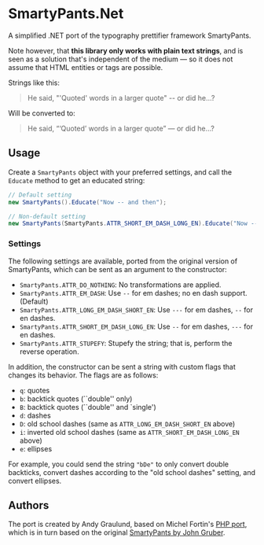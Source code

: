 # SmartyPants.Net

A simplified .NET port of the typography prettifier framework SmartyPants.

Note however, that **this library only works with plain text strings**, and is seen as a solution that's independent of the medium — so it does not assume that HTML entities or tags are possible.

Strings like this:

> He said, "'Quoted' words in a larger quote" -- or did he...?

Will be converted to:

> He said, “‘Quoted’ words in a larger quote” — or did he…?

## Usage

Create a  `SmartyPants` object with your preferred settings, and call the `Educate` method to get an educated string:

```C#
// Default setting
new SmartyPants().Educate("Now -- and then");

// Non-default setting
new SmartyPants(SmartyPants.ATTR_SHORT_EM_DASH_LONG_EN).Educate("Now -- and then");
```

### Settings

The following settings are available, ported from the original version of SmartyPants, which can be sent as an argument to the constructor:

* `SmartyPants.ATTR_DO_NOTHING`: No transformations are applied.
* `SmartyPants.ATTR_EM_DASH`: Use `--` for em dashes; no en dash support. (Default)
* `SmartyPants.ATTR_LONG_EM_DASH_SHORT_EN`: Use `---` for em dashes, `--` for en dashes.
* `SmartyPants.ATTR_SHORT_EM_DASH_LONG_EN`: Use `--` for em dashes, `---` for en dashes.
* `SmartyPants.ATTR_STUPEFY`: Stupefy the string; that is, perform the reverse operation.

In addition, the constructor can be sent a string with custom flags that changes its behavior. The flags are as follows:

* `q`: quotes
* `b`: backtick quotes (\`\`double'' only)
* `B`: backtick quotes (\`\`double'' and \`single')
* `d`: dashes
* `D`: old school dashes (same as `ATTR_LONG_EM_DASH_SHORT_EN` above)
* `i`: inverted old school dashes (same as `ATTR_SHORT_EM_DASH_LONG_EN` above)
* `e`: ellipses

For example, you could send the string `"bDe"` to only convert double backticks, convert dashes according to the "old school dashes" setting, and convert ellipses.

## Authors

The port is created by Andy Graulund, based on Michel Fortin's [PHP port](https://github.com/michelf/php-smartypants), which is in turn based on the original [SmartyPants by John Gruber](https://daringfireball.net/projects/smartypants/).
